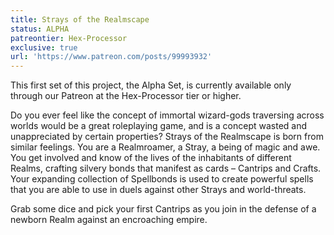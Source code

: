 ```yaml
---
title: Strays of the Realmscape
status: ALPHA
patreontier: Hex-Processor
exclusive: true
url: 'https://www.patreon.com/posts/99993932'
---
```


This first set of this project, the Alpha Set, is currently available only through our Patreon at the Hex-Processor tier or higher.

Do you ever feel like the concept of immortal wizard-gods traversing across worlds would be a great roleplaying game, and is a concept wasted and unappreciated by certain properties? Strays of the Realmscape is born from similar feelings. You are a Realmroamer, a Stray, a being of magic and awe. You get involved and know of the lives of the inhabitants of different Realms, crafting silvery bonds that manifest as cards – Cantrips and Crafts. Your expanding collection of Spellbonds is used to create powerful spells that you are able to use in duels against other Strays and world-threats. 

Grab some dice and pick your first Cantrips as you join in the defense of a newborn Realm against an encroaching empire. 
